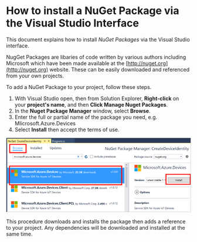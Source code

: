 # How to install a NuGet Package via the Visual Studio Interface

This document explains how to install *NuGet Packages* via the Visual Studio interface.

NugGet Packages are libaries of code written by various authors including Microsoft which have been made available at the [http://nuget.org](http://nuget.org) website. These can be easily downloaded and referenced from your own projects.

To add a NuGet Package to your project, follow these steps.

1. With Visual Studio open, then from Solution Explorer, __Right-click__ on your __project's name__, and then __Click Manage Nuget Packages__.
2. In the __Nuget Package Manager__ window, select __Browse__.
3. Enter the full or partial name of the package you need, e.g. Mlicrosoft.Azure.Devices
4. Select __Install__ then accept the terms of use.

![Browsing, seaching, selecting and installing a NuGet Package](images/nugetinstall.png)

This procedure downloads and installs the package then adds a reference to your project. Any dependencies will be downloaded and installed at the same time.









